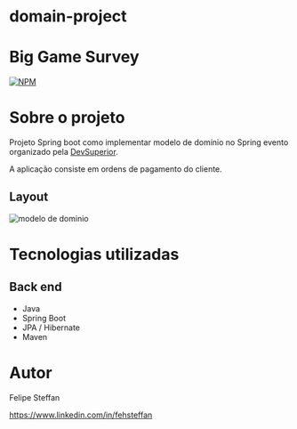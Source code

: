 # domain-project

# Big Game Survey 
[![NPM](https://img.shields.io/npm/l/react)](https://github.com/fehsteffan/project-domain/blob/main/LICENCE) 

# Sobre o projeto


Projeto Spring boot como implementar modelo de domínio no Spring evento organizado pela [DevSuperior](https://devsuperior.com "Site da DevSuperior").

A aplicação consiste em ordens de pagamento do cliente.

## Layout
![modelo de dominio](https://user-images.githubusercontent.com/103427865/192877253-96c5c833-a5e8-4b11-9256-a4a73a76e42f.png)


# Tecnologias utilizadas
## Back end
- Java
- Spring Boot
- JPA / Hibernate
- Maven



# Autor

Felipe Steffan

https://www.linkedin.com/in/fehsteffan
